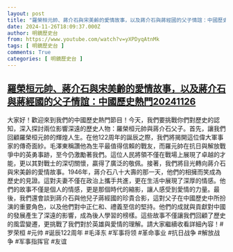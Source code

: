 ```yaml
---
layout: post
title: "羅榮桓元帥、蔣介石與宋美齡的愛情故事，以及蔣介石與蔣經國的父子情誼：中國歷史熱門20241126"
date: 2024-11-26T18:09:37.000Z
author: 明鏡歷史台
from: https://www.youtube.com/watch?v=yXPDyqAtnMk
tags: [ 明鏡歷史台 ]
comments: True
categories: [ 明鏡歷史台 ]
---
```

<!--1732644577000-->
[羅榮桓元帥、蔣介石與宋美齡的愛情故事，以及蔣介石與蔣經國的父子情誼：中國歷史熱門20241126](https://www.youtube.com/watch?v=yXPDyqAtnMk)
------

<div>
大家好！歡迎來到我們的中國歷史熱門節目！今天，我們要挑戰你們對歷史的認知，深入探討兩位影響深遠的歷史人物：羅榮桓元帥與蔣介石父子。首先，讓我們回顧羅榮桓元帥的輝煌人生。在他122周年的誕辰之際，我們將揭開這位偉大軍事家的傳奇面紗。毛澤東稱讚他為生平最值得信賴的戰友，而羅元帥在抗日與解放戰爭中的英勇事跡，至今仍激勵著我們。這位人民將領不僅在戰場上展現了卓越的才能，更以其對戰士的深切關懷，贏得了廣泛的敬佩。接著，我們將目光轉向蔣介石與宋美齡的愛情故事。1946年，蔣介石八十大壽的那一天，他們的相擁而笑成為歷史的見證。這對夫妻不僅在政治上攜手共進，更在生活中展現了深厚的情感。他們的故事不僅是個人的情感，更是那個時代的縮影，讓人感受到愛情的力量。最後，我們還會談到蔣介石與他兒子蔣經國的珍貴合影，這對父子在中國歷史中所扮演的重要角色，以及他們對中正仁和、禮義至信的堅持。他們的成就與貢獻對中國的發展產生了深遠的影響，成為後人學習的榜樣。這些故事不僅讓我們回顧了歷史的風雲變遷，更挑戰了我們對於英雄與愛情的理解。請大家繼續收看詳細內容！#罗荣桓 #元帅 #诞辰122周年 #毛泽东 #军事将领 #革命事业 #抗日战争 #解放战争 #军事指挥官 #友谊
</div>
